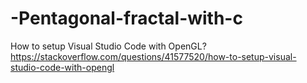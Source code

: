 # -Pentagonal-fractal-with-c

How to setup Visual Studio Code with OpenGL? https://stackoverflow.com/questions/41577520/how-to-setup-visual-studio-code-with-opengl
